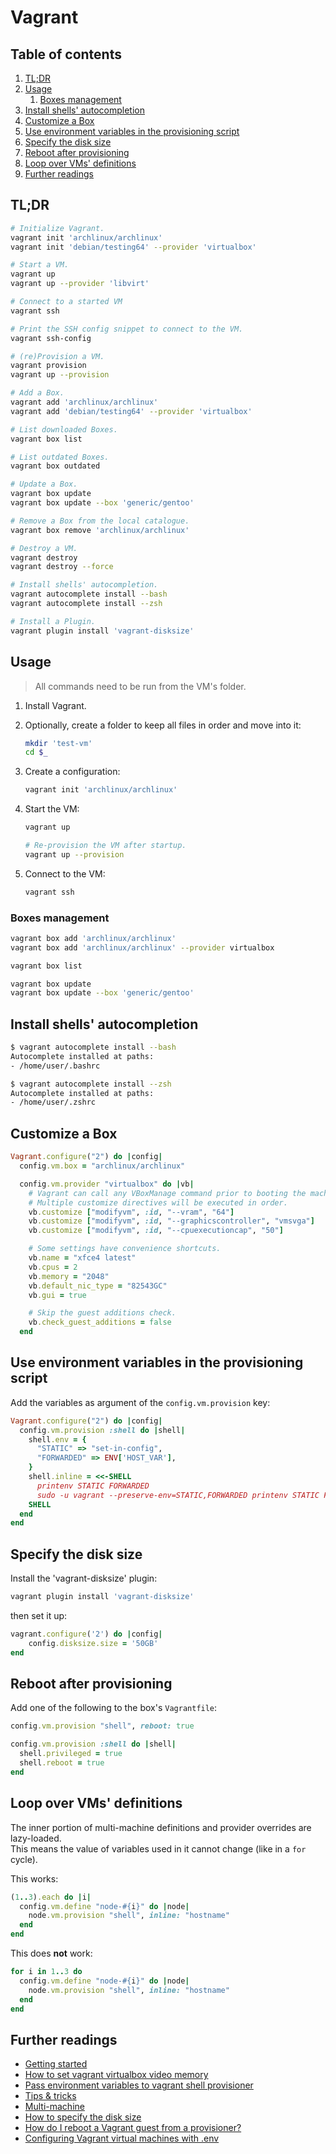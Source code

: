# Vagrant

## Table of contents <!-- omit in toc -->

1. [TL;DR](#tldr)
1. [Usage](#usage)
   1. [Boxes management](#boxes-management)
1. [Install shells' autocompletion](#install-shells-autocompletion)
1. [Customize a Box](#customize-a-box)
1. [Use environment variables in the provisioning script](#use-environment-variables-in-the-provisioning-script)
1. [Specify the disk size](#specify-the-disk-size)
1. [Reboot after provisioning](#reboot-after-provisioning)
1. [Loop over VMs' definitions](#loop-over-vms-definitions)
1. [Further readings](#further-readings)

## TL;DR

```sh
# Initialize Vagrant.
vagrant init 'archlinux/archlinux'
vagrant init 'debian/testing64' --provider 'virtualbox'

# Start a VM.
vagrant up
vagrant up --provider 'libvirt'

# Connect to a started VM
vagrant ssh

# Print the SSH config snippet to connect to the VM.
vagrant ssh-config

# (re)Provision a VM.
vagrant provision
vagrant up --provision

# Add a Box.
vagrant add 'archlinux/archlinux'
vagrant add 'debian/testing64' --provider 'virtualbox'

# List downloaded Boxes.
vagrant box list

# List outdated Boxes.
vagrant box outdated

# Update a Box.
vagrant box update
vagrant box update --box 'generic/gentoo'

# Remove a Box from the local catalogue.
vagrant box remove 'archlinux/archlinux'

# Destroy a VM.
vagrant destroy
vagrant destroy --force

# Install shells' autocompletion.
vagrant autocomplete install --bash
vagrant autocomplete install --zsh

# Install a Plugin.
vagrant plugin install 'vagrant-disksize'
```

## Usage

> All commands need to be run from the VM's folder.

1. Install Vagrant.
1. Optionally, create a folder to keep all files in order and move into it:

   ```sh
   mkdir 'test-vm'
   cd $_
   ```

1. Create a configuration:

   ```sh
   vagrant init 'archlinux/archlinux'
   ```

1. Start the VM:

   ```sh
   vagrant up

   # Re-provision the VM after startup.
   vagrant up --provision
   ```

1. Connect to the VM:

   ```sh
   vagrant ssh
   ```

### Boxes management

```sh
vagrant box add 'archlinux/archlinux'
vagrant box add 'archlinux/archlinux' --provider virtualbox

vagrant box list

vagrant box update
vagrant box update --box 'generic/gentoo'
```

## Install shells' autocompletion

```sh
$ vagrant autocomplete install --bash
Autocomplete installed at paths:
- /home/user/.bashrc

$ vagrant autocomplete install --zsh
Autocomplete installed at paths:
- /home/user/.zshrc
```

## Customize a Box

```ruby
Vagrant.configure("2") do |config|
  config.vm.box = "archlinux/archlinux"

  config.vm.provider "virtualbox" do |vb|
    # Vagrant can call any VBoxManage command prior to booting the machine.
    # Multiple customize directives will be executed in order.
    vb.customize ["modifyvm", :id, "--vram", "64"]
    vb.customize ["modifyvm", :id, "--graphicscontroller", "vmsvga"]
    vb.customize ["modifyvm", :id, "--cpuexecutioncap", "50"]

    # Some settings have convenience shortcuts.
    vb.name = "xfce4 latest"
    vb.cpus = 2
    vb.memory = "2048"
    vb.default_nic_type = "82543GC"
    vb.gui = true

    # Skip the guest additions check.
    vb.check_guest_additions = false
  end
```

## Use environment variables in the provisioning script

Add the variables as argument of the `config.vm.provision` key:

```ruby
Vagrant.configure("2") do |config|
  config.vm.provision :shell do |shell|
    shell.env = {
      "STATIC" => "set-in-config",
      "FORWARDED" => ENV['HOST_VAR'],
    }
    shell.inline = <<-SHELL
      printenv STATIC FORWARDED
      sudo -u vagrant --preserve-env=STATIC,FORWARDED printenv STATIC FORWARDED
    SHELL
  end
end
```

## Specify the disk size

Install the 'vagrant-disksize' plugin:

```sh
vagrant plugin install 'vagrant-disksize'
```

then set it up:

```ruby
vagrant.configure('2') do |config|
    config.disksize.size = '50GB'
end
```

## Reboot after provisioning

Add one of the following to the box's `Vagrantfile`:

```ruby
config.vm.provision "shell", reboot: true

config.vm.provision :shell do |shell|
  shell.privileged = true
  shell.reboot = true
end
```

## Loop over VMs' definitions

The inner portion of multi-machine definitions and provider overrides are lazy-loaded.<br/>
This means the value of variables used in it cannot change (like in a `for` cycle).

This works:

```ruby
(1..3).each do |i|
  config.vm.define "node-#{i}" do |node|
    node.vm.provision "shell", inline: "hostname"
  end
end
```

This does **not** work:

```ruby
for i in 1..3 do
  config.vm.define "node-#{i}" do |node|
    node.vm.provision "shell", inline: "hostname"
  end
end
```

## Further readings

- [Getting started]
- [How to set vagrant virtualbox video memory]
- [Pass environment variables to vagrant shell provisioner]
- [Tips & tricks]
- [Multi-machine]
- [How to specify the disk size]
- [How do I reboot a Vagrant guest from a provisioner?]
- [Configuring Vagrant virtual machines with .env]

<!--
  References
  -->

<!-- Upstream -->
[getting started]: https://learn.hashicorp.com/tutorials/vagrant/getting-started-index
[multi-machine]: https://www.vagrantup.com/docs/multi-machine
[tips & tricks]: https://www.vagrantup.com/docs/vagrantfile/tips

<!-- Others -->
[configuring vagrant virtual machines with .env]: https://www.nickhammond.com/configuring-vagrant-virtual-machines-with-env/
[how do i reboot a vagrant guest from a provisioner?]: https://superuser.com/questions/1338429/how-do-i-reboot-a-vagrant-guest-from-a-provisioner#1579326
[how to set vagrant virtualbox video memory]: https://stackoverflow.com/questions/24231620/how-to-set-vagrant-virtualbox-video-memory#24253435
[how to specify the disk size]: https://stackoverflow.com/questions/49822594/vagrant-how-to-specify-the-disk-size#60185312
[pass environment variables to vagrant shell provisioner]: https://stackoverflow.com/questions/19648088/pass-environment-variables-to-vagrant-shell-provisioner#37563822
